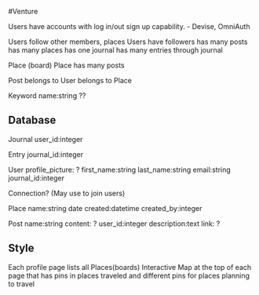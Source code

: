 #Venture

Users have accounts with log in/out sign up capability. - Devise, OmniAuth

Users follow other members, places
Users have followers
has many posts
has many places
has one journal
has many entries through journal


Place (board)
Place has many posts

Post
belongs to User
belongs to Place

Keyword
name:string
??


## Database

Journal
user_id:integer

Entry
journal_id:integer

User
profile_picture: ?
first_name:string
last_name:string
email:string
journal_id:integer

Connection? (May use to join users)

Place
name:string
date created:datetime
created_by:integer

Post
name:string
content: ?
user_id:integer
description:text
link: ?


## Style
Each profile page lists all Places(boards)
Interactive Map at the top of each page that has pins in places traveled and different pins for places planning to travel
